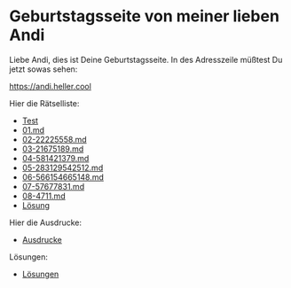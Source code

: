 # Geburtstagsseite von meiner lieben Andi

Liebe Andi, dies ist Deine Geburtstagsseite.
In des Adresszeile müßtest Du jetzt sowas sehen:

https://andi.heller.cool

Hier die Rätselliste:

- [Test](test.md)
- [01.md](01.md)
- [02-22225558.md](02-22225558.md)
- [03-21675189.md](03-21675189.md)
- [04-581421379.md](04-581421379.md)
- [05-283129542512.md](05-283129542512.md)
- [06-566154665148.md](06-566154665148.md)
- [07-57677831.md](07-57677831.md)
- [08-4711.md](08-4711.md)
- [Lösung](4723190.md)

Hier die Ausdrucke:

- [Ausdrucke](ausdrucke/index.md)

Lösungen:

- [Lösungen](loesungen/index.md)
